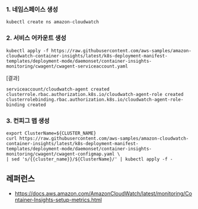 
### 1. 네임스페이스 생성 ###
```
kubectl create ns amazon-cloudwatch
```

### 2. 서비스 어카운트 생성 ###
```
kubectl apply -f https://raw.githubusercontent.com/aws-samples/amazon-cloudwatch-container-insights/latest/k8s-deployment-manifest-templates/deployment-mode/daemonset/container-insights-monitoring/cwagent/cwagent-serviceaccount.yaml
```
[결과]
```
serviceaccount/cloudwatch-agent created
clusterrole.rbac.authorization.k8s.io/cloudwatch-agent-role created
clusterrolebinding.rbac.authorization.k8s.io/cloudwatch-agent-role-binding created
```

### 3. 컨피그 맵 생성 ###
```
export ClusterName=${CLUSTER_NAME}
curl https://raw.githubusercontent.com/aws-samples/amazon-cloudwatch-container-insights/latest/k8s-deployment-manifest-templates/deployment-mode/daemonset/container-insights-monitoring/cwagent/cwagent-configmap.yaml \
| sed 's/{{cluster_name}}/${ClusterName}/' | kubectl apply -f - 
```

## 레퍼런스 ##

* https://docs.aws.amazon.com/AmazonCloudWatch/latest/monitoring/Container-Insights-setup-metrics.html


